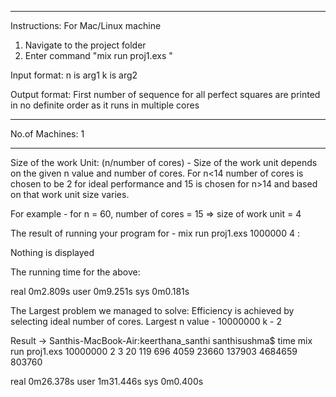 
------------------------------------------------
Instructions:
For Mac/Linux machine
1) Navigate to the project folder
2) Enter command "mix run proj1.exs <arg1> <arg2>"

Input format:
n is arg1
k is arg2

Output format:
First number of sequence for all perfect squares are printed in no definite order as it runs in multiple cores


------------------------------------------------
No.of Machines:
1



-------------------------------------------------

Size of the work Unit: (n/number of cores) - Size of the work unit depends on the given n value and number of cores. For n<14 number of cores is chosen to be 2 for ideal performance and 15 is chosen for n>14 and based on that work unit size varies.

For example - for n = 60, number of cores = 15 => size of work unit = 4

The result of running your program for - mix run proj1.exs 1000000 4 : 

Nothing is displayed


The running time for the above: 

real	0m2.809s
user	0m9.251s
sys	  0m0.181s

The Largest problem we managed to solve: 
Efficiency is achieved by selecting ideal number of cores.
Largest n value - 10000000 k - 2

Result ->
Santhis-MacBook-Air:keerthana_santhi santhisushma$ time mix run proj1.exs 10000000 2
3
20
119
696
4059
23660
137903
4684659
803760

real	0m26.378s
user	1m31.446s
sys	0m0.400s


